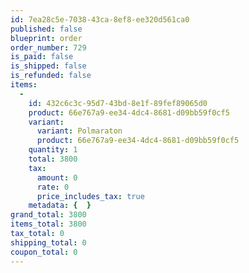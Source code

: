 ```yaml
---
id: 7ea28c5e-7038-43ca-8ef8-ee320d561ca0
published: false
blueprint: order
order_number: 729
is_paid: false
is_shipped: false
is_refunded: false
items:
  -
    id: 432c6c3c-95d7-43bd-8e1f-89fef89065d0
    product: 66e767a9-ee34-4dc4-8681-d09bb59f0cf5
    variant:
      variant: Polmaraton
      product: 66e767a9-ee34-4dc4-8681-d09bb59f0cf5
    quantity: 1
    total: 3800
    tax:
      amount: 0
      rate: 0
      price_includes_tax: true
    metadata: {  }
grand_total: 3800
items_total: 3800
tax_total: 0
shipping_total: 0
coupon_total: 0
---
```

